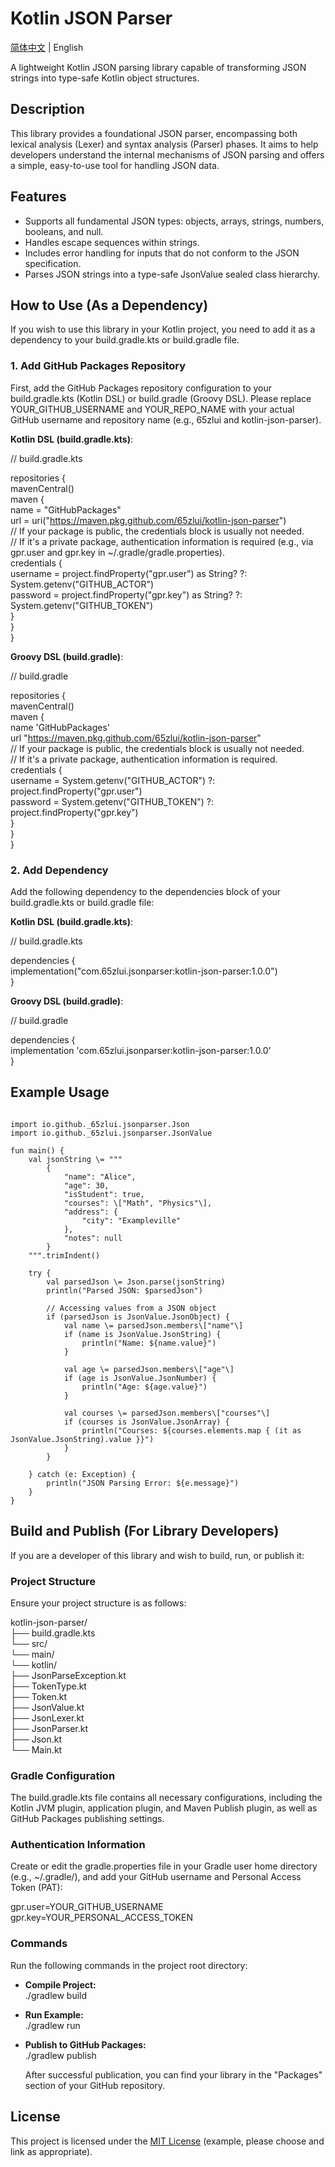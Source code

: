 # **Kotlin JSON Parser**

[简体中文](README_zh-CN.md) | English

A lightweight Kotlin JSON parsing library capable of transforming JSON strings into type-safe Kotlin object structures.

## **Description**

This library provides a foundational JSON parser, encompassing both lexical analysis (Lexer) and syntax analysis (Parser) phases. It aims to help developers understand the internal mechanisms of JSON parsing and offers a simple, easy-to-use tool for handling JSON data.

## **Features**

* Supports all fundamental JSON types: objects, arrays, strings, numbers, booleans, and null.  
* Handles escape sequences within strings.  
* Includes error handling for inputs that do not conform to the JSON specification.  
* Parses JSON strings into a type-safe JsonValue sealed class hierarchy.

## **How to Use (As a Dependency)**

If you wish to use this library in your Kotlin project, you need to add it as a dependency to your build.gradle.kts or build.gradle file.

### **1\. Add GitHub Packages Repository**

First, add the GitHub Packages repository configuration to your build.gradle.kts (Kotlin DSL) or build.gradle (Groovy DSL). Please replace YOUR\_GITHUB\_USERNAME and YOUR\_REPO\_NAME with your actual GitHub username and repository name (e.g., 65zlui and kotlin-json-parser).

**Kotlin DSL (build.gradle.kts)**:

// build.gradle.kts

repositories {  
    mavenCentral()  
    maven {  
        name \= "GitHubPackages"  
        url \= uri("https://maven.pkg.github.com/65zlui/kotlin-json-parser")  
        // If your package is public, the credentials block is usually not needed.  
        // If it's a private package, authentication information is required (e.g., via gpr.user and gpr.key in \~/.gradle/gradle.properties).  
        credentials {  
            username \= project.findProperty("gpr.user") as String? ?: System.getenv("GITHUB\_ACTOR")  
            password \= project.findProperty("gpr.key") as String? ?: System.getenv("GITHUB\_TOKEN")  
        }  
    }  
}

**Groovy DSL (build.gradle)**:

// build.gradle

repositories {  
    mavenCentral()  
    maven {  
        name 'GitHubPackages'  
        url "https://maven.pkg.github.com/65zlui/kotlin-json-parser"  
        // If your package is public, the credentials block is usually not needed.  
        // If it's a private package, authentication information is required.  
        credentials {  
            username \= System.getenv("GITHUB\_ACTOR") ?: project.findProperty("gpr.user")  
            password \= System.getenv("GITHUB\_TOKEN") ?: project.findProperty("gpr.key")  
        }  
    }  
}

### **2\. Add Dependency**

Add the following dependency to the dependencies block of your build.gradle.kts or build.gradle file:

**Kotlin DSL (build.gradle.kts)**:

// build.gradle.kts

dependencies {  
    implementation("com.65zlui.jsonparser:kotlin-json-parser:1.0.0")  
}

**Groovy DSL (build.gradle)**:

// build.gradle

dependencies {  
    implementation 'com.65zlui.jsonparser:kotlin-json-parser:1.0.0'  
}

## **Example Usage**
```

import io.github._65zlui.jsonparser.Json  
import io.github._65zlui.jsonparser.JsonValue

fun main() {  
    val jsonString \= """  
        {  
            "name": "Alice",  
            "age": 30,  
            "isStudent": true,  
            "courses": \["Math", "Physics"\],  
            "address": {  
                "city": "Exampleville"  
            },  
            "notes": null  
        }  
    """.trimIndent()

    try {  
        val parsedJson \= Json.parse(jsonString)  
        println("Parsed JSON: $parsedJson")

        // Accessing values from a JSON object  
        if (parsedJson is JsonValue.JsonObject) {  
            val name \= parsedJson.members\["name"\]  
            if (name is JsonValue.JsonString) {  
                println("Name: ${name.value}")  
            }

            val age \= parsedJson.members\["age"\]  
            if (age is JsonValue.JsonNumber) {  
                println("Age: ${age.value}")  
            }

            val courses \= parsedJson.members\["courses"\]  
            if (courses is JsonValue.JsonArray) {  
                println("Courses: ${courses.elements.map { (it as JsonValue.JsonString).value }}")  
            }  
        }

    } catch (e: Exception) {  
        println("JSON Parsing Error: ${e.message}")  
    }  
}

```


## **Build and Publish (For Library Developers)**

If you are a developer of this library and wish to build, run, or publish it:

### **Project Structure**

Ensure your project structure is as follows:

kotlin-json-parser/  
├── build.gradle.kts  
└── src/  
    └── main/  
        └── kotlin/  
            ├── JsonParseException.kt  
            ├── TokenType.kt  
            ├── Token.kt  
            ├── JsonValue.kt  
            ├── JsonLexer.kt  
            ├── JsonParser.kt  
            ├── Json.kt  
            └── Main.kt

### **Gradle Configuration**

The build.gradle.kts file contains all necessary configurations, including the Kotlin JVM plugin, application plugin, and Maven Publish plugin, as well as GitHub Packages publishing settings.

### **Authentication Information**

Create or edit the gradle.properties file in your Gradle user home directory (e.g., \~/.gradle/), and add your GitHub username and Personal Access Token (PAT):

gpr.user=YOUR\_GITHUB\_USERNAME  
gpr.key=YOUR\_PERSONAL\_ACCESS\_TOKEN

### **Commands**

Run the following commands in the project root directory:

* **Compile Project:**  
  ./gradlew build

* **Run Example:**  
  ./gradlew run

* **Publish to GitHub Packages:**  
  ./gradlew publish

  After successful publication, you can find your library in the "Packages" section of your GitHub repository.

## **License**

This project is licensed under the [MIT License](https://opensource.org/licenses/MIT) (example, please choose and link as appropriate).
